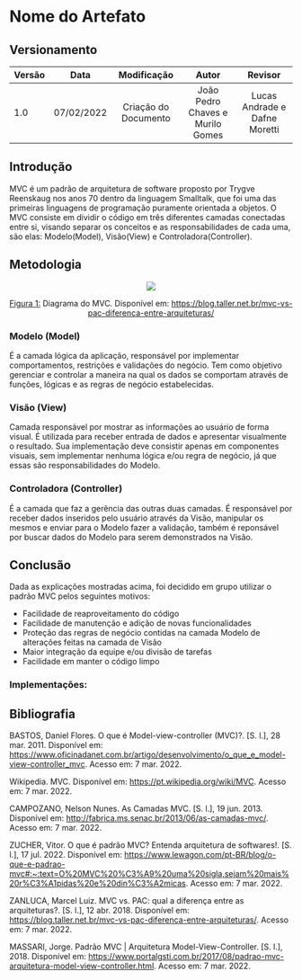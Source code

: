 # Nome do Artefato

## Versionamento

| Versão |    Data    |     Modificação      | Autor | Revisor |
| ------ | :--------: | :------------------: | :---: | :-----: |
| 1.0    | 07/02/2022 | Criação do Documento |  João Pedro Chaves e Murilo Gomes     | Lucas Andrade e Dafne Moretti |

<!-- NÃO ESQUECER DE ADICIONAR AO "/_sidebar.md" -->

## Introdução

MVC é um padrão de arquitetura de software proposto por Trygve Reenskaug nos anos 70 dentro da linguagem Smalltalk, que foi uma das primeiras linguagens de programação puramente orientada a objetos. O MVC consiste em dividir o código em três diferentes camadas conectadas entre si, visando separar os conceitos e as responsabilidades de cada uma, são elas: Modelo(Model), Visão(View) e Controladora(Controller).

## Metodologia

<p style="text-align: center"><img src="assets/images/mvc.png"></p>
<figcaption style="text-align: center"><a href="../assets/images/mvc.png">Figura 1:</a> Diagrama do MVC. Disponível em: <a href="https://blog.taller.net.br/mvc-vs-pac-diferenca-entre-arquiteturas/">https://blog.taller.net.br/mvc-vs-pac-diferenca-entre-arquiteturas/</a></figcaption>

### Modelo (Model)

É a camada lógica da aplicação, responsável por implementar comportamentos, restrições e validações do negócio. Tem como objetivo gerenciar e controlar a maneira na qual os dados se comportam através de funções, lógicas e as regras de negócio estabelecidas.

### Visão (View)

Camada responsável por mostrar as informações ao usuário de forma visual. É utilizada para receber entrada de dados e apresentar visualmente o resultado. Sua implementação deve consistir apenas em componentes visuais, sem implementar nenhuma lógica e/ou regra de negócio, já que essas são responsabilidades do Modelo. 

### Controladora (Controller)

É a camada que faz a gerência das outras duas camadas. É responsável por receber dados inseridos pelo usuário através da Visão, manipular os mesmos e enviar para o Modelo fazer a validação, também é reponsável por buscar dados do Modelo para serem demonstrados na Visão.

## Conclusão

Dada as explicações mostradas acima, foi decidido em grupo utilizar o padrão MVC pelos seguintes motivos:

* Facilidade de reaproveitamento do código
* Facilidade de manutenção e adição de novas funcionalidades
* Proteção das regras de negócio contidas na camada Modelo de alterações feitas na camada de Visão
* Maior integração da equipe e/ou divisão de tarefas
* Facilidade em manter o código limpo

### Implementações:

## Bibliografia

BASTOS, Daniel Flores. O que é Model-view-controller (MVC)?. [S. l.], 28 mar. 2011. Disponível em: https://www.oficinadanet.com.br/artigo/desenvolvimento/o_que_e_model-view-controller_mvc. Acesso em: 7 mar. 2022.

Wikipedia. MVC. Disponível em: https://pt.wikipedia.org/wiki/MVC. Acesso em: 7 mar. 2022.

CAMPOZANO, Nelson Nunes. As Camadas MVC. [S. l.], 19 jun. 2013. Disponível em: http://fabrica.ms.senac.br/2013/06/as-camadas-mvc/. Acesso em: 7 mar. 2022.

ZUCHER, Vitor. O que é padrão MVC? Entenda arquitetura de softwares!. [S. l.], 17 jul. 2022. Disponível em: https://www.lewagon.com/pt-BR/blog/o-que-e-padrao-mvc#:~:text=O%20MVC%20%C3%A9%20uma%20sigla,sejam%20mais%20r%C3%A1pidas%20e%20din%C3%A2micas. Acesso em: 7 mar. 2022.

ZANLUCA, Marcel Luiz. MVC vs. PAC: qual a diferença entre as arquiteturas?. [S. l.], 12 abr. 2018. Disponível em: https://blog.taller.net.br/mvc-vs-pac-diferenca-entre-arquiteturas/. Acesso em: 7 mar. 2022.

MASSARI, Jorge. Padrão MVC | Arquitetura Model-View-Controller. [S. l.], 2018. Disponível em: https://www.portalgsti.com.br/2017/08/padrao-mvc-arquitetura-model-view-controller.html. Acesso em: 7 mar. 2022.